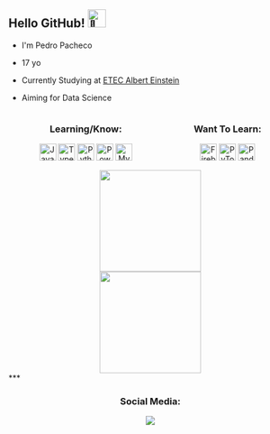 ## Hello GitHub! <img src="https://fonts.gstatic.com/s/e/notoemoji/latest/1f44b/512.gif" alt="👋" width="32" height="32">
<ul>
 <li><p>I'm Pedro Pacheco</p></li>
 <li><p>17 yo</p></li>
 <li><p> Currently Studying at <a href="https://www.cps.sp.gov.br/etecs/etec-albert-einstein-casa-verde/">ETEC Albert Einstein</a><p></li>
 <li>Aiming for Data Science</li>
</ul>
 
<div align="center" style="justify-content: space-around; display: flex;">
 <div style="display: inline_block;"> 
  <h3> Learning/Know:</h3>
  <img align="center" alt="JavaScript" height="30" src="https://img.shields.io/badge/JavaScript-323330?style=for-the-badge&logo=javascript&logoColor=F7DF1E" />
  <img align="center" alt="TypeScript" height="30" src="https://img.shields.io/badge/typescript-%23007ACC.svg?style=for-the-badge&logo=typescript&logoColor=white" />
  <img align="center" alt="Python" height="30" src="https://img.shields.io/badge/python-3670A0?style=for-the-badge&logo=python&logoColor=ffdd54" />
  <img align="center" alt="PowerBi" height="30" src="https://img.shields.io/badge/power_bi-F2C811?style=for-the-badge&logo=powerbi&logoColor=black" />
  <img align="center" alt="MySQL" height="30" src="https://img.shields.io/badge/mysql-4479A1.svg?style=for-the-badge&logo=mysql&logoColor=white" />
  
 </div>
 <div>
  <h3> Want To Learn:</h3>
  <img align="center" alt="Firebase" height="30" src="https://img.shields.io/badge/firebase-a08021?style=for-the-badge&logo=firebase&logoColor=ffcd34" />
  <img align="center" alt="PyTorch" height="30" src="https://img.shields.io/badge/PyTorch-%23EE4C2C.svg?style=for-the-badge&logo=PyTorch&logoColor=white" />
  <img align="center" alt="Pandas" height="30" src="https://img.shields.io/badge/pandas-%23150458.svg?style=for-the-badge&logo=pandas&logoColor=white" />
  
 </div>
</div><br>
 
<a href="https://github.com/PHPTheDev">
<div align="center">
<img height="180em" src="https://github-readme-stats.vercel.app/api?username=PHPTheDev&show_icons=true&theme=dark&include_all_commits=true&count_private=true"/></div>
<div align="center"><img height="180em" src="https://github-readme-stats.vercel.app/api/top-langs/?username=PHPTheDev&layout=compact&langs_count=7&theme=dark"/></div>
</a>
***
<div align="center">
 <h3> Social Media: </h3>
<a href="https://www.linkedin.com/in/pedro-henrique-pacheco-128746265/" target="_blank"><img src="https://img.shields.io/badge/-LinkedIn-%230077B5?style=for-the-badge&logo=linkedin&logoColor=white"></a>
</div>
